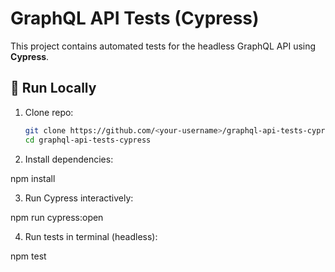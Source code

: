 # GraphQL API Tests (Cypress)

This project contains automated tests for the headless GraphQL API using **Cypress**.

## 🚀 Run Locally

1. Clone repo:
   ```bash
   git clone https://github.com/<your-username>/graphql-api-tests-cypress.git
   cd graphql-api-tests-cypress

 2. Install dependencies:

npm install

3. Run Cypress interactively:

npm run cypress:open

4. Run tests in terminal (headless):

npm test
